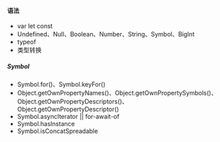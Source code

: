 #### 语法
- var let const
- Undefined、Null、Boolean、Number、String、Symbol、BigInt
- typeof
- 类型转换
##### Symbol
- Symbol.for()、Symbol.keyFor()
- Object.getOwnPropertyNames()、Object.getOwnPropertySymbols()、Object.getOwnPropertyDescriptors()、Object.getOwnPropertyDescriptor()
- Symbol.asyncIterator || for-await-of
- Symbol.hasInstance
- Symbol.isConcatSpreadable